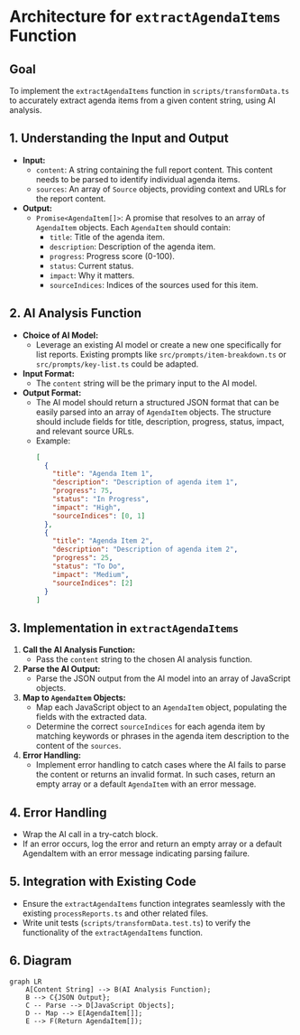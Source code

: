 # Architecture for `extractAgendaItems` Function

## Goal

To implement the `extractAgendaItems` function in `scripts/transformData.ts` to accurately extract agenda items from a given content string, using AI analysis.

## 1. Understanding the Input and Output

- **Input:**
  - `content`: A string containing the full report content. This content needs to be parsed to identify individual agenda items.
  - `sources`: An array of `Source` objects, providing context and URLs for the report content.
- **Output:**
  - `Promise<AgendaItem[]>`: A promise that resolves to an array of `AgendaItem` objects. Each `AgendaItem` should contain:
    - `title`: Title of the agenda item.
    - `description`: Description of the agenda item.
    - `progress`: Progress score (0-100).
    - `status`: Current status.
    - `impact`: Why it matters.
    - `sourceIndices`: Indices of the sources used for this item.

## 2. AI Analysis Function

- **Choice of AI Model:**
  - Leverage an existing AI model or create a new one specifically for list reports. Existing prompts like `src/prompts/item-breakdown.ts` or `src/prompts/key-list.ts` could be adapted.
- **Input Format:**
  - The `content` string will be the primary input to the AI model.
- **Output Format:**
  - The AI model should return a structured JSON format that can be easily parsed into an array of `AgendaItem` objects. The structure should include fields for title, description, progress, status, impact, and relevant source URLs.
  - Example:
    ```json
    [
      {
        "title": "Agenda Item 1",
        "description": "Description of agenda item 1",
        "progress": 75,
        "status": "In Progress",
        "impact": "High",
        "sourceIndices": [0, 1]
      },
      {
        "title": "Agenda Item 2",
        "description": "Description of agenda item 2",
        "progress": 25,
        "status": "To Do",
        "impact": "Medium",
        "sourceIndices": [2]
      }
    ]
    ```

## 3. Implementation in `extractAgendaItems`

1.  **Call the AI Analysis Function:**
    - Pass the `content` string to the chosen AI analysis function.
2.  **Parse the AI Output:**
    - Parse the JSON output from the AI model into an array of JavaScript objects.
3.  **Map to `AgendaItem` Objects:**
    - Map each JavaScript object to an `AgendaItem` object, populating the fields with the extracted data.
    - Determine the correct `sourceIndices` for each agenda item by matching keywords or phrases in the agenda item description to the content of the `sources`.
4.  **Error Handling:**
    - Implement error handling to catch cases where the AI fails to parse the content or returns an invalid format. In such cases, return an empty array or a default `AgendaItem` with an error message.

## 4. Error Handling

- Wrap the AI call in a try-catch block.
- If an error occurs, log the error and return an empty array or a default AgendaItem with an error message indicating parsing failure.

## 5. Integration with Existing Code

- Ensure the `extractAgendaItems` function integrates seamlessly with the existing `processReports.ts` and other related files.
- Write unit tests (`scripts/transformData.test.ts`) to verify the functionality of the `extractAgendaItems` function.

## 6. Diagram

```mermaid
graph LR
    A[Content String] --> B(AI Analysis Function);
    B --> C{JSON Output};
    C -- Parse --> D[JavaScript Objects];
    D -- Map --> E[AgendaItem[]];
    E --> F(Return AgendaItem[]);
```
